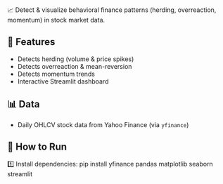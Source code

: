 📈 Detect & visualize behavioral finance patterns (herding, overreaction, momentum) in stock market data.

## 🚀 Features

- Detects herding (volume & price spikes)
- Detects overreaction & mean-reversion
- Detects momentum trends
- Interactive Streamlit dashboard

## 📊 Data

- Daily OHLCV stock data from Yahoo Finance (via `yfinance`)

## 📂 How to Run

1️⃣ Install dependencies:
pip install yfinance pandas matplotlib seaborn streamlit
